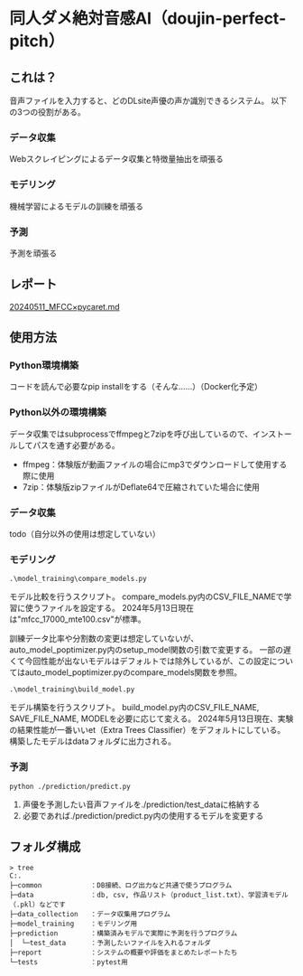 # 同人ダメ絶対音感AI（doujin-perfect-pitch）

## これは？

音声ファイルを入力すると、どのDLsite声優の声か識別できるシステム。
以下の3つの役割がある。

### データ収集
Webスクレイピングによるデータ収集と特徴量抽出を頑張る

### モデリング
機械学習によるモデルの訓練を頑張る

### 予測
予測を頑張る

## レポート

[20240511_MFCC×pycaret.md](#./report/20240511_MFCC×pycaret.md)


## 使用方法
### Python環境構築
コードを読んで必要なpip installをする（そんな……）（Docker化予定）

### Python以外の環境構築
データ収集ではsubprocessでffmpegと7zipを呼び出しているので、インストールしてパスを通す必要がある。

- ffmpeg：体験版が動画ファイルの場合にmp3でダウンロードして使用する際に使用
- 7zip：体験版zipファイルがDeflate64で圧縮されていた場合に使用

### データ収集
todo（自分以外の使用は想定していない）

### モデリング
```.\model_training\compare_models.py```

モデル比較を行うスクリプト。
compare_models.py内のCSV_FILE_NAMEで学習に使うファイルを設定する。
2024年5月13日現在は"mfcc_17000_mte100.csv"が標準。

訓練データ比率や分割数の変更は想定していないが、auto_model_poptimizer.py内のsetup_model関数の引数で変更する。
一部の遅くて今回性能が出ないモデルはデフォルトでは除外しているが、この設定についてはauto_model_poptimizer.pyのcompare_models関数を参照。

```.\model_training\build_model.py```

モデル構築を行うスクリプト。
build_model.py内のCSV_FILE_NAME, SAVE_FILE_NAME, MODELを必要に応じて変える。
2024年5月13日現在、実験の結果性能が一番いいet（Extra Trees Classifier）をデフォルトにしている。
構築したモデルはdataフォルダに出力される。


### 予測
```python ./prediction/predict.py```
1. 声優を予測したい音声ファイルを./prediction/test_dataに格納する
2. 必要であれば./prediction/predict.py内の使用するモデルを変更する


## フォルダ構成
```
> tree
C:.
├─common            ：DB接続、ログ出力など共通で使うプログラム
├─data              ：db, csv, 作品リスト（product_list.txt）、学習済モデル（.pkl）などです
├─data_collection   ：データ収集用プログラム
├─model_training    ：モデリング用
├─prediction        ：構築済みモデルで実際に予測を行うプログラム
│  └─test_data      ：予測したいファイルを入れるフォルダ
├─report            ：システムの概要や評価をまとめたレポートたち
└─tests             ：pytest用
```